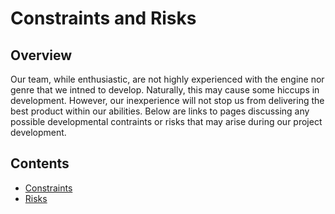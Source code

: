 # Constraints and Risks

## Overview
Our team, while enthusiastic, are not highly experienced with the engine nor genre that we intned to develop. Naturally, this may cause some hiccups in development. However, our inexperience will not stop us from delivering the best product within our abilities. Below are links to pages discussing any possible developmental contraints or risks that may arise during our project development.

## Contents
* [Constraints](constraints.md)
* [Risks](risks.md)

